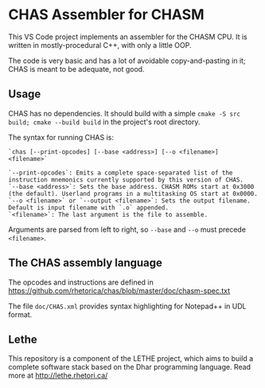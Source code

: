 

# CHAS Assembler for CHASM

This VS Code project implements an assembler for the CHASM CPU. It is written in mostly-procedural C++, with only a little OOP.

The code is very basic and has a lot of avoidable copy-and-pasting in it; CHAS is meant to be adequate, not good.


## Usage

CHAS has no dependencies. It should build with a simple `cmake -S src build; cmake --build build` in the project's root directory.

The syntax for running CHAS is:

	`chas [--print-opcodes] [--base <address>] [--o <filename>] <filename>`

	`--print-opcodes`: Emits a complete space-separated list of the instruction mnemonics currently supported by this version of CHAS.
	`--base <address>`: Sets the base address. CHASM ROMs start at 0x3000 (the default). Userland programs in a multitasking OS start at 0x0000.
	`--o <filename>` or `--output <filename>`: Sets the output filename. Default is input filename with `.o` appended.
	`<filename>`: The last argument is the file to assemble.

Arguments are parsed from left to right, so `--base` and `--o` must precede `<filename>`.


## The CHAS assembly language

The opcodes and instructions are defined in https://github.com/rhetorica/chas/blob/master/doc/chasm-spec.txt

The file `doc/CHAS.xml` provides syntax highlighting for Notepad++ in UDL format.


## Lethe

This repository is a component of the LETHE project, which aims to build a complete software stack based on the Dhar programming language. Read more at http://lethe.rhetori.ca/
